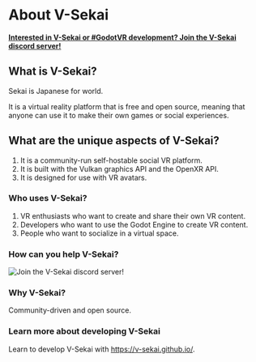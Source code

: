 # About V-Sekai

**[Interested in V-Sekai or #GodotVR development? Join the V-Sekai discord server!](https://discord.gg/7BQDHesck8)**

## What is V-Sekai?

Sekai is Japanese for world. 

It is a virtual reality platform that is free and open source, meaning that anyone can use it to make their own games or social experiences.

## What are the unique aspects of V-Sekai?

1. It is a community-run self-hostable social VR platform.
2. It is built with the Vulkan graphics API and the OpenXR API.
3. It is designed for use with VR avatars.

###  Who uses V-Sekai?

1. VR enthusiasts who want to create and share their own VR content.
2. Developers who want to use the Godot Engine to create VR content.
3. People who want to socialize in a virtual space.

### How can you help V-Sekai?
![Join the V-Sekai discord server!](https://discord.gg/7BQDHesck8)

### Why V-Sekai?
Community-driven and open source.

### Learn more about developing V-Sekai

Learn to develop V-Sekai with https://v-sekai.github.io/.
